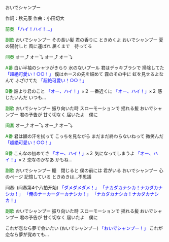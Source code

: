 おいでシャンプー

作詞：秋元康
作曲：小田切大

<font color=green>前奏</font>
<font color=blue>「ハイ！ハイ！…」</font> 

<font color=green>副歌</font>
おいでシャンプー
その長い髪
君の香りに
ときめくよ
おいでシャンプー
夏の陽射しと
風に運ばれ
届くまで　待ってる

<font color=green>间奏</font>
オー⤴  オー⤵
オー⤴  オー⤵

<font color=green>A番</font>
白い半袖のシャツがきらり
水のないプール
君はデッキブラシで
掃除してた <font color=blue>「超絶可愛い！○○！」</font> 
僕はホースの先を細めて
霧のその中に
虹を見せるよなんて
ふざけてた <font color=blue>「超絶可愛い！○○！」</font> 

<font color=green>B番</font>
誰より君のこと <font color=blue>「オー、ハイ！」</font>×２ 
一番近くに <font color=blue>「オー、ハイ！」</font>×２ 
感じたいんだ
いつも…

<font color=green>副歌</font>
おいでシャンプー
振り向いた時
スローモーションで
揺れる髪
おいでシャンプー
君の予告が
甘く切なく
届いたよ　僕に


<font color=green>间奏</font>
オー⤴  オー⤵
オー⤴  オー⤵

<font color=green>A番</font>
君は額の汗を拭って
こっちを見ながら
まだまだ終わらないねって
微笑んだ <font color=blue>「超絶可愛い！○○！」</font> 

<font color=green>B番</font>
こんなの初めてさ <font color=blue>「オー、ハイ！」</font>×２ 
気になってしまうよ <font color=blue>「オー、ハイ！」</font>×２ 
恋なのかなあ
かもね…

<font color=green>副歌</font>
おいでシャンプー
瞳　閉じると
僕の前には
君がいる
おいでシャンプー
心のページ
記憶している
ときめきは…不思議

间奏:
(间奏第4个八拍开始)
<font color=blue>「ダメダメダメ！」</font>
<font color=blue>「ナカダカナシカ！ナカダカナシカ！」</font>
<font color=blue>「俺のナーカーダーカナシカ！」</font>
<font color=blue>「ナカダカナシカ！ナカダカナシカ！」</font>

<font color=green>副歌</font>
おいでシャンプー
振り向いた時
スローモーションで
揺れる髪
おいでシャンプー
君の予告が
甘く切なく
届いたよ　僕に


これが恋なら夢で会いたい
(おいでシャンプー) <font color=blue>「おいでシャンプー！」</font>
これが恋なら夢が覚めても…
